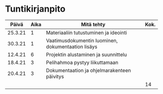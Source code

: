 # Tuntikirjanpito

| Päivä | Aika | Mitä tehty | Kok. |
------|------|------------|-----
| 25.3.21 | 1 | Materiaaliin tutustuminen ja ideointi | |
| 30.3.21 | 1 | Vaatimusdokumentin luominen, dokumentaation lisäys | |
| 12.4.21 | 6 | Projektin alustaminen ja suunnittelu | |
| 18.4.21 | 3 | Pelihahmoa pystyy liikuttamaan | |
| 20.4.21 | 3 | Dokumentaation ja ohjelmarakenteen päivitys ||
| | | | 14 |
